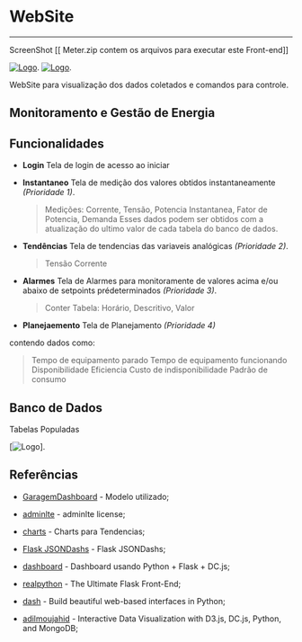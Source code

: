 
# WebSite
-------------------

ScreenShot
[[ Meter.zip contem os arquivos para executar este Front-end]]



[![Logo](https://raw.githubusercontent.com/edgarreis/senseiot/master/sense2.0/WebSite/WebSite1.PNG)](http://echo1001.me/meter/).
[![Logo](https://raw.githubusercontent.com/edgarreis/senseiot/master/sense2.0/WebSite/WebSite2_Tendencias.png)](http://secondway.com.br/garagem-dashboard/adminLTE/pages/charts/flot.html).


WebSite para visualização dos dados coletados e comandos para controle.



Monitoramento e Gestão de Energia
---------------
Funcionalidades
---------------

* **Login** Tela de login de acesso ao iniciar

* **Instantaneo** Tela de medição dos valores obtidos instantaneamente *(Prioridade 1)*.

  > Medições: Corrente, Tensão, Potencia Instantanea, Fator de Potencia, Demanda
  > Esses dados podem ser obtidos com a atualização do ultimo valor de cada tabela do banco de dados.


* **Tendências** Tela de tendencias das variaveis analógicas *(Prioridade 2)*.
  > Tensão 
  > Corrente

* **Alarmes** Tela de Alarmes para monitoramente de valores acima e/ou abaixo de setpoints prédeterminados *(Prioridade 3)*.
  > Conter Tabela: Horário, Descritivo, Valor

* **Planejaemento** Tela de Planejamento *(Prioridade 4)*

contendo dados como: 
  > Tempo de equipamento parado
  > Tempo de equipamento funcionando
  > Disponibilidade
  > Eficiencia
  > Custo de indisponibilidade
  > Padrão de consumo

Banco de Dados
---------------

Tabelas Populadas


[![Logo](https://raw.githubusercontent.com/edgarreis/senseiot/master/sense2.0/WebSite/database1.PNG)].


Referências 
-----------

 * [GaragemDashboard](http://secondway.com.br/garagem-dashboard/i) - Modelo utilizado;
 * [adminlte](https://adminlte.io/docs/2.4/license) - adminlte license;
 * [charts](http://secondway.com.br/garagem-dashboard/adminLTE/pages/charts/flot.html) - Charts para Tendencias;
 
 * [Flask JSONDashs](https://github.com/christabor/flask_jsondash) - Flask JSONDashs;
 
 * [dashboard](https://github.com/anapaulagomes/dashboard) - Dashboard usando Python + Flask + DC.js;
 * [realpython](https://realpython.com/blog/python/the-ultimate-flask-front-end/) - The Ultimate Flask Front-End;
 * [dash](https://plot.ly/products/dash/) - Build beautiful web-based interfaces in Python;
 
 * [adilmoujahid](http://adilmoujahid.com/posts/2015/01/interactive-data-visualization-d3-dc-python-mongodb/) - Interactive Data Visualization with D3.js, DC.js, Python, and MongoDB;
 
 






